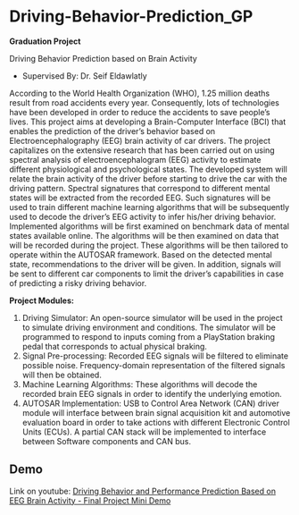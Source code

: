 # Driving-Behavior-Prediction_GP

**Graduation Project**

Driving Behavior Prediction based on Brain Activity

- Supervised By: Dr. Seif Eldawlatly

According to the World Health Organization (WHO), 1.25 million deaths result from road
accidents every year. Consequently, lots of technologies have been developed in order to reduce
the accidents to save people’s lives. This project aims at developing a Brain-Computer Interface
(BCI) that enables the prediction of the driver’s behavior based on Electroencephalography (EEG)
brain activity of car drivers. The project capitalizes on the extensive research that has been carried
out on using spectral analysis of electroencephalogram (EEG) activity to estimate different
physiological and psychological states. The developed system will relate the brain activity of the
driver before starting to drive the car with the driving pattern. Spectral signatures that correspond
to different mental states will be extracted from the recorded EEG. Such signatures will be used to
train different machine learning algorithms that will be subsequently used to decode the driver’s
EEG activity to infer his/her driving behavior. Implemented algorithms will be first examined on
benchmark data of mental states available online. The algorithms will be then examined on data
that will be recorded during the project. These algorithms will be then tailored to operate within
the AUTOSAR framework. Based on the detected mental state, recommendations to the driver
will be given. In addition, signals will be sent to different car components to limit the driver’s
capabilities in case of predicting a risky driving behavior.

**Project Modules:**
1. Driving Simulator: An open-source simulator will be used in the project to simulate driving
environment and conditions. The simulator will be programmed to respond to inputs coming
from a PlayStation braking pedal that corresponds to actual physical braking.
2. Signal Pre-processing: Recorded EEG signals will be filtered to eliminate possible noise.
Frequency-domain representation of the filtered signals will then be obtained.
3. Machine Learning Algorithms: These algorithms will decode the recorded brain EEG signals
in order to identify the underlying emotion.
4. AUTOSAR Implementation: USB to Control Area Network (CAN) driver module will
interface between brain signal acquisition kit and automotive evaluation board in order to take
actions with different Electronic Control Units (ECUs). A partial CAN stack will be
implemented to interface between Software components and CAN bus.

## Demo
Link on youtube: [Driving Behavior and Performance Prediction Based on EEG Brain Activity - Final Project Mini Demo](https://www.youtube.com/watch?v=jJmXSDqGJN0&t)
